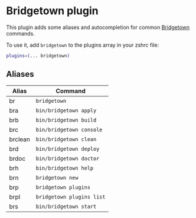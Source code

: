 # Bridgetown plugin

This plugin adds some aliases and autocompletion for common [Bridgetown](https://bridgetownrb.com/) commands.

To use it, add `bridgetown` to the plugins array in your zshrc file:

```zsh
plugins=(... bridgetown)
```

## Aliases

| Alias   | Command                   |
| ------- | ------------------------- |
| br      | `bridgetown`              |
| bra     | `bin/bridgetown apply`    |
| brb     | `bin/bridgetown build`    |
| brc     | `bin/bridgetown console`  |
| brclean | `bin/bridgetown clean`    |
| brd     | `bin/bridgetown deploy`   |
| brdoc   | `bin/bridgetown doctor`   |
| brh     | `bin/bridgetown help`     |
| brn     | `bridgetown new`          |
| brp     | `bridgetown plugins`      |
| brpl    | `bridgetown plugins list` |
| brs     | `bin/bridgetown start`    |
